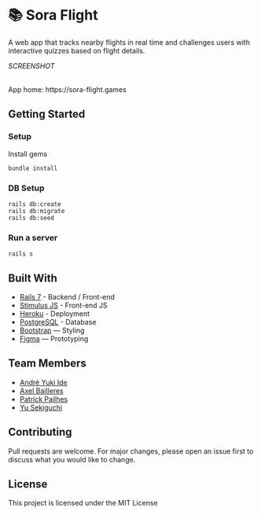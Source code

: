 # 📚 Sora Flight

A web app that tracks nearby flights in real time and challenges users with interactive quizzes based on flight details.

*SCREENSHOT*

<br>
App home: https://sora-flight.games


## Getting Started
### Setup

Install gems
```
bundle install
```
### DB Setup
```
rails db:create
rails db:migrate
rails db:seed
```

### Run a server
```
rails s
```

## Built With
- [Rails 7](https://guides.rubyonrails.org/) - Backend / Front-end
- [Stimulus JS](https://stimulus.hotwired.dev/) - Front-end JS
- [Heroku](https://heroku.com/) - Deployment
- [PostgreSQL](https://www.postgresql.org/) - Database
- [Bootstrap](https://getbootstrap.com/) — Styling
- [Figma](https://www.figma.com) — Prototyping


## Team Members
- [André Yuki Ide](https://www.linkedin.com/in/andreide/)
- [Axel Bailleres](https://www.linkedin.com/in/axel-bailleres-67506a311/)
- [Patrick Pailhes](https://www.linkedin.com/in/patrick-pailhes-48b141327/)
- [Yu Sekiguchi](https://www.linkedin.com/in/yu-sekiguchi/)

## Contributing
Pull requests are welcome. For major changes, please open an issue first to discuss what you would like to change.

## License
This project is licensed under the MIT License
